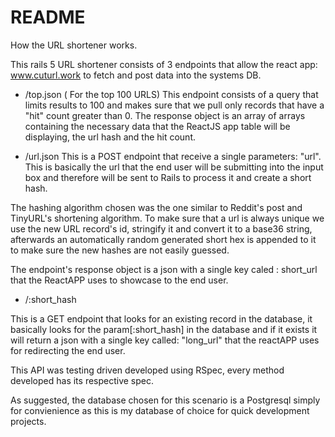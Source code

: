 # README

How the URL shortener works.


This rails 5 URL shortener consists of 3 endpoints that allow the react app: www.cuturl.work to fetch and post data into the systems DB.

- /top.json ( For the top 100 URLS)
 This endpoint consists of a query that limits results to 100 and makes sure that we pull only records that have a "hit" count greater than 0.  The response object is an array of arrays containing the necessary data that the ReactJS app table will be displaying, the url hash and the hit count.
 
 
 - /url.json
  This is a POST endpoint that receive a single parameters: "url".
 This is basically the url that the end user will be submitting into the input box and therefore will be sent to Rails to process it and create a short hash. 

The hashing algorithm chosen was the one similar to Reddit's post and TinyURL's shortening algorithm. To make sure that a url is always unique we use the new URL record's id, stringify it and convert it to a base36 string, afterwards an automatically random generated short hex is appended to it to make sure the new hashes are not easily guessed. 

The endpoint's response object is a json with a single key caled : short_url that the ReactAPP uses to showcase to the end user.

- /:short_hash

 This is a GET endpoint that looks for an existing record in the database, it basically looks for the param[:short_hash]
in the database and if it exists it will return a json with a single key called: "long_url" that the reactAPP uses for redirecting the end user.  

This API was testing driven developed using RSpec, every method developed has its respective spec.

As suggested, the database chosen for this scenario is a Postgresql simply for convienience as this is my database of choice for quick development projects.

